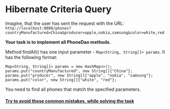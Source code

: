 # Hibernate Criteria Query

Imagine, that the user has sent the request with the URL: 
`http://localhost:8080/phones?countryManufactured=China&producer=apple,nokia,samsung&color=white,red`

__Your task is to implement all PhoneDao methods.__

Method findAll() has one input parameter - `Map<String, String[]> params`. It has the following format:
```text
Map<String, String[]> params = new HashMap<>();
params.put("countryManufactured", new String[]{"China"};
params.put("producer", new String[]{"apple", "nokia", "samsung"};
params.put("color", new String[]{"white", "red"};
```
You need to find all phones that match the specified parameters.

#### [Try to avoid these common mistakes, while solving the task](./checklist.md)
